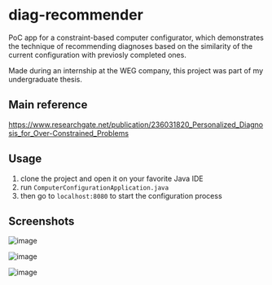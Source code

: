# diag-recommender

PoC app for a constraint-based computer configurator, which demonstrates the technique of recommending diagnoses based on the similarity of the current configuration with previosly completed ones.

Made during an internship at the WEG company, this project was part of my undergraduate thesis.

## Main reference
https://www.researchgate.net/publication/236031820_Personalized_Diagnosis_for_Over-Constrained_Problems

## Usage

1. clone the project and open it on your favorite Java IDE
2. run ```ComputerConfigurationApplication.java```
3. then go to ```localhost:8080``` to start the configuration process

## Screenshots

![image](https://github.com/christopherdec/diag-recommender/assets/55588531/d240516f-1663-47ee-946d-94d7390eaacb)

![image](https://github.com/christopherdec/diag-recommender/assets/55588531/505b59f6-8bc6-4a50-a251-8be29f2c52d0)

![image](https://github.com/christopherdec/diag-recommender/assets/55588531/d87b849c-2cae-4585-bb45-76e44afaf5a8)
